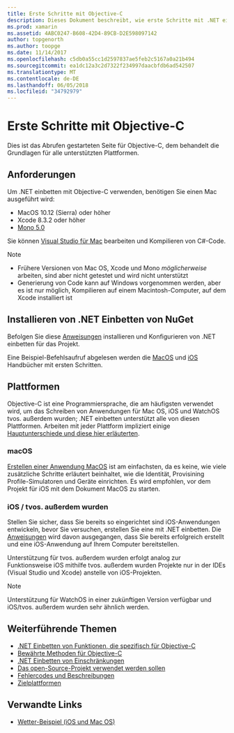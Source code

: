 ```yaml
---
title: Erste Schritte mit Objective-C
description: Dieses Dokument beschreibt, wie erste Schritte mit .NET einbetten, mit Objective-C. Es erläutert die Anforderungen, die Installation von .NET Einbetten von NuGet und unterstützte Plattformen.
ms.prod: xamarin
ms.assetid: 4ABC0247-B608-42D4-89CB-D2E598097142
author: topgenorth
ms.author: toopge
ms.date: 11/14/2017
ms.openlocfilehash: c5db0a55cc1d2597837ae5feb2c5167a0a21b494
ms.sourcegitcommit: ea1dc12a3c2d7322f234997daacbfdb6ad542507
ms.translationtype: MT
ms.contentlocale: de-DE
ms.lasthandoff: 06/05/2018
ms.locfileid: "34792979"
---
```

# <a name="getting-started-with-objective-c"></a>Erste Schritte mit Objective-C

Dies ist das Abrufen gestarteten Seite für Objective-C, dem behandelt die Grundlagen für alle unterstützten Plattformen.

## <a name="requirements"></a>Anforderungen

Um .NET einbetten mit Objective-C verwenden, benötigen Sie einen Mac ausgeführt wird:

* MacOS 10.12 (Sierra) oder höher
* Xcode 8.3.2 oder höher
* [Mono 5.0](http://www.mono-project.com/download/)

Sie können [Visual Studio für Mac](https://www.visualstudio.com/vs/visual-studio-mac/) bearbeiten und Kompilieren von C#-Code.

> [!NOTE]
> * Frühere Versionen von Mac OS, Xcode und Mono _möglicherweise_ arbeiten, sind aber nicht getestet und wird nicht unterstützt
> * Generierung von Code kann auf Windows vorgenommen werden, aber es ist nur möglich, Kompilieren auf einem Macintosh-Computer, auf dem Xcode installiert ist

## <a name="installing-net-embedding-from-nuget"></a>Installieren von .NET Einbetten von NuGet

Befolgen Sie diese [Anweisungen](~/tools/dotnet-embedding/get-started/install/install.md) installieren und Konfigurieren von .NET einbetten für das Projekt.

Eine Beispiel-Befehlsaufruf abgelesen werden die [MacOS](~/tools/dotnet-embedding/get-started/objective-c/macos.md) und [iOS](~/tools/dotnet-embedding/get-started/objective-c/ios.md) Handbücher mit ersten Schritten.

## <a name="platforms"></a>Plattformen

Objective-C ist eine Programmiersprache, die am häufigsten verwendet wird, um das Schreiben von Anwendungen für Mac OS, iOS und WatchOS tvos. außerdem wurden; .NET einbetten unterstützt alle von diesen Plattformen. Arbeiten mit jeder Plattform impliziert einige [Hauptunterschiede und diese hier erläuterten](~/tools/dotnet-embedding/objective-c/platforms.md).

### <a name="macos"></a>macOS

[Erstellen einer Anwendung MacOS](~/tools/dotnet-embedding/get-started/objective-c/macos.md) ist am einfachsten, da es keine, wie viele zusätzliche Schritte erläutert beinhaltet, wie die Identität, Provisining Profile-Simulatoren und Geräte einrichten. Es wird empfohlen, vor dem Projekt für iOS mit dem Dokument MacOS zu starten.

### <a name="ios--tvos"></a>iOS / tvos. außerdem wurden

Stellen Sie sicher, dass Sie bereits so eingerichtet sind iOS-Anwendungen entwickeln, bevor Sie versuchen, erstellen Sie eine mit .NET einbetten. Die [Anweisungen](~/tools/dotnet-embedding/get-started/objective-c/ios.md) wird davon ausgegangen, dass Sie bereits erfolgreich erstellt und eine iOS-Anwendung auf Ihrem Computer bereitstellen.

Unterstützung für tvos. außerdem wurden erfolgt analog zur Funktionsweise iOS mithilfe tvos. außerdem wurden Projekte nur in der IDEs (Visual Studio und Xcode) anstelle von iOS-Projekten.

> [!NOTE]
> Unterstützung für WatchOS in einer zukünftigen Version verfügbar und iOS/tvos. außerdem wurden sehr ähnlich werden.

## <a name="further-reading"></a>Weiterführende Themen

* [.NET Einbetten von Funktionen, die spezifisch für Objective-C](~/tools/dotnet-embedding/objective-c/index.md)
* [Bewährte Methoden für Objective-C](~/tools/dotnet-embedding/objective-c/best-practices.md)
* [.NET Einbetten von Einschränkungen](~/tools/dotnet-embedding/limitations.md)
* [Das open-Source-Projekt verwendet werden sollen](https://github.com/mono/Embeddinator-4000/blob/master/Contributing.md)
* [Fehlercodes und Beschreibungen](~/tools/dotnet-embedding/errors.md)
* [Zielplattformen](~/tools/dotnet-embedding/objective-c/platforms.md)

## <a name="related-links"></a>Verwandte Links

- [Wetter-Beispiel (iOS und Mac OS)](https://github.com/jamesmontemagno/embeddinator-weather)
